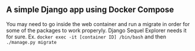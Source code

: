 ## A simple Django app using Docker Compose

You may need to go inside the web container and run a migrate in order for some of the packages to work properyly. Django Sequel Explorer needs it for sure.
Ex. `docker exec -it [container ID] /bin/bash` and then `./manage.py migrate`